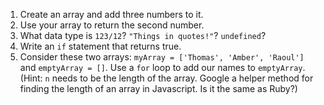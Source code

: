 1.  Create an array and add three numbers to it.
2.  Use your array to return the second number.
3.  What data type is `123/12`? `"Things in quotes!"`? `undefined`?
4.  Write  an `if` statement  that returns true.
5.  Consider these two arrays: `myArray = ['Thomas', 'Amber', 'Raoul']` and `emptyArray = []`. Use a `for` loop to add our names to `emptyArray`. (Hint: `n` needs to be the length of the array. Google a helper method for finding the length of an array in Javascript. Is it the same as Ruby?)